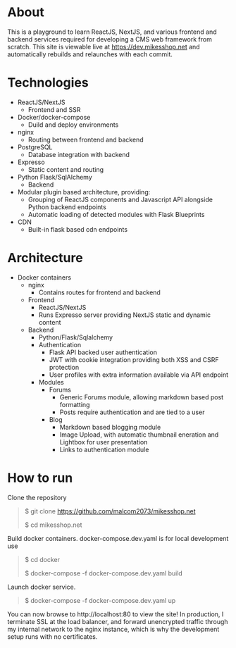 About
===============
This is a playground to learn ReactJS, NextJS, and various frontend and backend services required for developing a CMS web framework from scratch. This site is viewable live at https://dev.mikesshop.net and automatically rebuilds and relaunches with each commit.

Technologies
==============
* ReactJS/NextJS
  * Frontend and SSR
* Docker/docker-compose
  * Duild and deploy environments
* nginx
  * Routing between frontend and backend
* PostgreSQL
  * Database integration with backend
* Expresso
  * Static content and routing
* Python Flask/SqlAlchemy
  * Backend
* Modular plugin based architecture, providing:
  * Grouping of ReactJS components and Javascript API alongside Python backend endpoints
  * Automatic loading of detected modules with Flask Blueprints
* CDN
  * Built-in flask based cdn endpoints

Architecture
===============

* Docker containers
  * nginx
    * Contains routes for frontend and backend
  * Frontend
    * ReactJS/NextJS
    * Runs Expresso server providing NextJS static and dynamic content
  * Backend
    * Python/Flask/Sqlalchemy
    * Authentication
      * Flask API backed user authentication
      * JWT with cookie integration providing both XSS and CSRF protection
      * User profiles with extra information available via API endpoint
    * Modules
      * Forums
        * Generic Forums module, allowing markdown based post formatting
        * Posts require authentication and are tied to a user
      * Blog
        * Markdown based blogging module
        * Image Upload, with automatic thumbnail eneration and Lightbox for user presentation
        * Links to authentication module

How to run
===============
Clone the repository
> $ git clone https://github.com/malcom2073/mikesshop.net
>
> $ cd mikesshop.net

Build docker containers. docker-compose.dev.yaml is for local development use

> $ cd docker
> 
> $ docker-compose -f docker-compose.dev.yaml build

Launch docker service.

> $ docker-compose -f docker-compose.dev.yaml up

You can now browse to http://localhost:80 to view the site! In production, I terminate SSL at the load balancer, and forward unencrypted traffic through my internal network to the nginx instance, which is why the development setup runs with no certificates.
